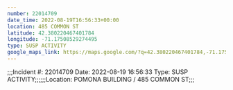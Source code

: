 ```yaml
---
number: 22014709
date_time: 2022-08-19T16:56:33+00:00
location: 485 COMMON ST
latitude: 42.380220467401784
longitude: -71.17508529274495
type: SUSP ACTIVITY
google_maps_link: https://maps.google.com/?q=42.380220467401784,-71.17508529274495
---
```


;;;Incident #: 22014709  Date: 2022-08-19 16:56:33   Type: SUSP ACTIVITY;;;;;;Location: POMONA BUILDING / 485 COMMON ST;;;
